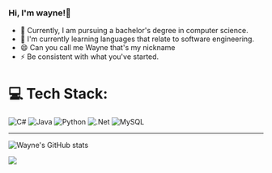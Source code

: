 ### Hi, I'm wayne!👋

- 🔭 Currently, I am pursuing a bachelor's degree in computer science.<br/>
- 🌱 I'm currently learning languages that relate to software engineering.<br/>
- 😄 Can you call me Wayne that's my nickname<br/>
- ⚡ Be consistent with what you've started.<br/>



# 💻 Tech Stack:
![C#](https://img.shields.io/badge/c%23-%23239120.svg?style=for-the-badge&logo=csharp&logoColor=white) ![Java](https://img.shields.io/badge/java-%23ED8B00.svg?style=for-the-badge&logo=openjdk&logoColor=white) ![Python](https://img.shields.io/badge/python-3670A0?style=for-the-badge&logo=python&logoColor=ffdd54) ![.Net](https://img.shields.io/badge/.NET-5C2D91?style=for-the-badge&logo=.net&logoColor=white) ![MySQL](https://img.shields.io/badge/mysql-%2300000f.svg?style=for-the-badge&logo=mysql&logoColor=white)

---
<!-- Proudly created with GPRM ( https://gprm.itsvg.in ) -->
<!-- Proudly created with GPRM ( https://gprm.itsvg.in ) -->
<!-- Github stats from https://github.com/anuraghazra/github-readme-stats -->

![Wayne's GitHub stats](https://github-readme-stats.vercel.app/api?username=JBernard&show_icons=true&theme=tokyonight)

[![](https://visitcount.itsvg.in/api?id=JBernard10101&icon=0&color=0)](https://visitcount.itsvg.in)

